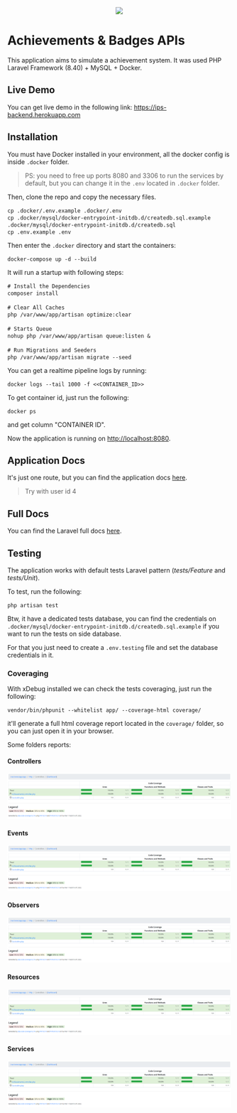 <p align="center"><a href="https://laravel.com" target="_blank"><img src="https://raw.githubusercontent.com/laravel/art/master/logo-lockup/5%20SVG/2%20CMYK/1%20Full%20Color/laravel-logolockup-cmyk-red.svg" width="400"></a></p>

# Achievements & Badges APIs

This application aims to simulate a achievement system. It was used PHP Laravel Framework (8.40) + MySQL + Docker.

## Live Demo

You can get live demo in the following link: https://ips-backend.herokuapp.com

## Installation

You must have Docker installed in your environment, all the docker config is inside `.docker` folder.

> PS: you need to free up ports 8080 and 3306 to run the services by default, but you can change it in the `.env` located in `.docker` folder.

Then, clone the repo and copy the necessary files.

```
cp .docker/.env.example .docker/.env
cp .docker/mysql/docker-entrypoint-initdb.d/createdb.sql.example .docker/mysql/docker-entrypoint-initdb.d/createdb.sql
cp .env.example .env
```

Then enter the `.docker` directory and start the containers:

```
docker-compose up -d --build
```

It will run a startup with following steps:

```
# Install the Dependencies
composer install

# Clear All Caches
php /var/www/app/artisan optimize:clear

# Starts Queue
nohup php /var/www/app/artisan queue:listen &

# Run Migrations and Seeders
php /var/www/app/artisan migrate --seed
```

You can get a realtime pipeline logs by running:

```
docker logs --tail 1000 -f <<CONTAINER_ID>>
```

To get container id, just run the following:

```
docker ps
```

and get column "CONTAINER ID".

Now the application is running on [http://localhost:8080](http://localhost:8080).

## Application Docs

It's just one route, but you can find the application docs [here](https://documenter.getpostman.com/view/17661641/UVksKYoU).

> Try with user id 4

## Full Docs

You can find the Laravel full docs [here](https://laravel.com/docs/8.x).

## Testing

The application works with default tests Laravel pattern (_tests/Feature_ and _tests/Unit_).

To test, run the following:

```
php artisan test
```

Btw, it have a dedicated tests database, you can find the credentials on `.docker/mysql/docker-entrypoint-initdb.d/createdb.sql.example` if you want to run the tests on side database.

For that you just need to create a `.env.testing` file and set the database credentials in it.

### Coveraging

With xDebug installed we can check the tests coveraging, just run the following:

```
vendor/bin/phpunit --whitelist app/ --coverage-html coverage/
```

it'll generate a full html coverage report located in the `coverage/` folder, so you can just open it in your browser.

Some folders reports:

#### Controllers

![Controllers Full Report](./readme-images/controllers.png "Controllers Full Report")

#### Events

![Events Full Report](./readme-images/controllers.png "Events Full Report")

#### Observers

![Observers Full Report](./readme-images/controllers.png "Observers Full Report")

#### Resources

![Resources Full Report](./readme-images/controllers.png "Resources Full Report")

#### Services

![Services Full Report](./readme-images/controllers.png "Services Full Report")
